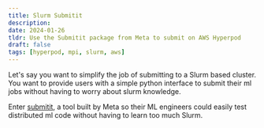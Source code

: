 ```yaml
---
title: Slurm Submitit
description:
date: 2024-01-26
tldr: Use the Submitit package from Meta to submit on AWS Hyperpod
draft: false
tags: [hyperpod, mpi, slurm, aws]
---
```


Let's say you want to simplify the job of submitting to a Slurm based cluster. You want to provide users with a simple python interface to submit their ml jobs without having to worry about slurm knowledge.

Enter [submitit](https://github.com/facebookincubator/submitit/tree/main), a tool built by Meta so their ML engineers could easily test distributed ml code without having to learn too much Slurm.


```

```
